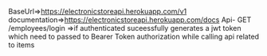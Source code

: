 BaseUrl=>https://electronicstoreapi.herokuapp.com/v1
documentation=>https://electronicstoreapi.herokuapp.com/docs
Api-
GET /employees/login =>if authenticated suceessfully generates a jwt token which need to passed to Bearer Token authorization while calling api related to items 
